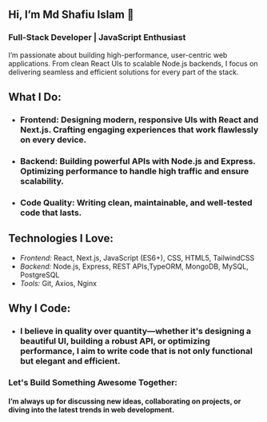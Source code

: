 ## Hi, I’m Md Shafiu Islam 👋
### Full-Stack Developer | JavaScript Enthusiast
I’m passionate about building high-performance, user-centric web applications. From clean React UIs to scalable Node.js backends, I focus on delivering seamless and efficient solutions for every part of the stack.

## What I Do:
- ### Frontend: Designing modern, responsive UIs with React and Next.js. Crafting engaging experiences that work flawlessly on every device.
- ### Backend: Building powerful APIs with Node.js and Express. Optimizing performance to handle high traffic and ensure scalability.
- ### Code Quality: Writing clean, maintainable, and well-tested code that lasts.

## Technologies I Love:
- *Frontend:* React, Next.js, JavaScript (ES6+), CSS, HTML5, TailwindCSS
- *Backend:* Node.js, Express, REST APIs,TypeORM, MongoDB, MySQL, PostgreSQL
- *Tools:* Git, Axios, Nginx
## Why I Code:
- ### I believe in quality over quantity—whether it's designing a beautiful UI, building a robust API, or optimizing performance, I aim to write code that is not only functional but elegant and efficient.

### Let's Build Something Awesome Together:
#### I’m always up for discussing new ideas, collaborating on projects, or diving into the latest trends in web development.
